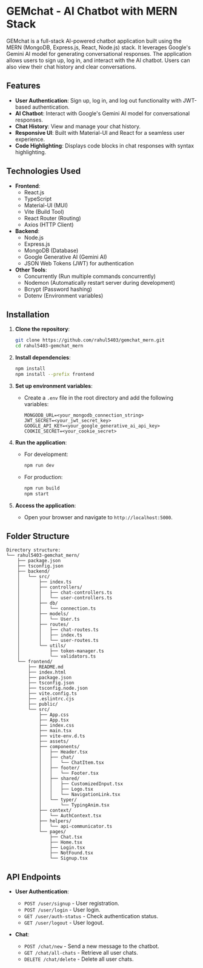 # GEMchat - AI Chatbot with MERN Stack

GEMchat is a full-stack AI-powered chatbot application built using the MERN (MongoDB, Express.js, React, Node.js) stack. It leverages Google's Gemini AI model for generating conversational responses. The application allows users to sign up, log in, and interact with the AI chatbot. Users can also view their chat history and clear conversations.

## Features

- **User Authentication**: Sign up, log in, and log out functionality with JWT-based authentication.
- **AI Chatbot**: Interact with Google's Gemini AI model for conversational responses.
- **Chat History**: View and manage your chat history.
- **Responsive UI**: Built with Material-UI and React for a seamless user experience.
- **Code Highlighting**: Displays code blocks in chat responses with syntax highlighting.

## Technologies Used

- **Frontend**:
  - React.js
  - TypeScript
  - Material-UI (MUI)
  - Vite (Build Tool)
  - React Router (Routing)
  - Axios (HTTP Client)
- **Backend**:
  - Node.js
  - Express.js
  - MongoDB (Database)
  - Google Generative AI (Gemini AI)
  - JSON Web Tokens (JWT) for authentication
- **Other Tools**:
  - Concurrently (Run multiple commands concurrently)
  - Nodemon (Automatically restart server during development)
  - Bcrypt (Password hashing)
  - Dotenv (Environment variables)

## Installation

1. **Clone the repository**:
   ```bash
   git clone https://github.com/rahul5403/gemchat_mern.git
   cd rahul5403-gemchat_mern
   ```

2. **Install dependencies**:
   ```bash
   npm install
   npm install --prefix frontend
   ```

3. **Set up environment variables**:
   - Create a `.env` file in the root directory and add the following variables:
     ```env
     MONGODB_URL=<your_mongodb_connection_string>
     JWT_SECRET=<your_jwt_secret_key>
     GOOGLE_API_KEY=<your_google_generative_ai_api_key>
     COOKIE_SECRET=<your_cookie_secret>
     ```

4. **Run the application**:
   - For development:
     ```bash
     npm run dev
     ```
   - For production:
     ```bash
     npm run build
     npm start
     ```

5. **Access the application**:
   - Open your browser and navigate to `http://localhost:5000`.

## Folder Structure

```
Directory structure:
└── rahul5403-gemchat_mern/
    ├── package.json
    ├── tsconfig.json
    ├── backend/
    │   └── src/
    │       ├── index.ts
    │       ├── controllers/
    │       │   ├── chat-controllers.ts
    │       │   └── user-controllers.ts
    │       ├── db/
    │       │   └── connection.ts
    │       ├── models/
    │       │   └── User.ts
    │       ├── routes/
    │       │   ├── chat-routes.ts
    │       │   ├── index.ts
    │       │   └── user-routes.ts
    │       └── utils/
    │           ├── token-manager.ts
    │           └── validators.ts
    └── frontend/
        ├── README.md
        ├── index.html
        ├── package.json
        ├── tsconfig.json
        ├── tsconfig.node.json
        ├── vite.config.ts
        ├── .eslintrc.cjs
        ├── public/
        └── src/
            ├── App.css
            ├── App.tsx
            ├── index.css
            ├── main.tsx
            ├── vite-env.d.ts
            ├── assets/
            ├── components/
            │   ├── Header.tsx
            │   ├── chat/
            │   │   └── ChatItem.tsx
            │   ├── footer/
            │   │   └── Footer.tsx
            │   ├── shared/
            │   │   ├── CustomizedInput.tsx
            │   │   ├── Logo.tsx
            │   │   └── NavigationLink.tsx
            │   └── typer/
            │       └── TypingAnim.tsx
            ├── context/
            │   └── AuthContext.tsx
            ├── helpers/
            │   └── api-communicator.ts
            └── pages/
                ├── Chat.tsx
                ├── Home.tsx
                ├── Login.tsx
                ├── NotFound.tsx
                └── Signup.tsx

```

## API Endpoints

- **User Authentication**:
  - `POST /user/signup` - User registration.
  - `POST /user/login` - User login.
  - `GET /user/auth-status` - Check authentication status.
  - `GET /user/logout` - User logout.

- **Chat**:
  - `POST /chat/new` - Send a new message to the chatbot.
  - `GET /chat/all-chats` - Retrieve all user chats.
  - `DELETE /chat/delete` - Delete all user chats.
